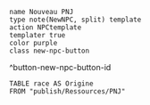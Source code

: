 ```button
name Nouveau PNJ
type note(NewNPC, split) template
action NPCtemplate
templater true
color purple
class new-npc-button
```
^button-new-npc-button-id


```dataview
TABLE race AS Origine 
FROM "publish/Ressources/PNJ" 
```
